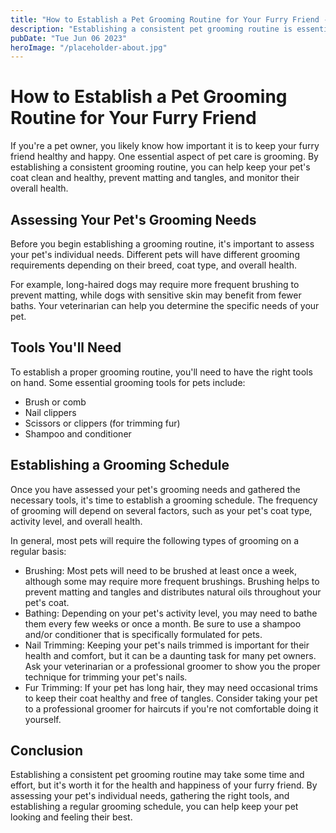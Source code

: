 ```yaml
---
title: "How to Establish a Pet Grooming Routine for Your Furry Friend - Tips and Tricks"
description: "Establishing a consistent pet grooming routine is essential for the health and happiness of your furry friend. Read this guide to learn tips and tricks for maintaining a proper pet grooming routine."
pubDate: "Tue Jun 06 2023"
heroImage: "/placeholder-about.jpg"
---
```


# How to Establish a Pet Grooming Routine for Your Furry Friend

If you&#39;re a pet owner, you likely know how important it is to keep your furry friend healthy and happy. One essential aspect of pet care is grooming. By establishing a consistent grooming routine, you can help keep your pet&#39;s coat clean and healthy, prevent matting and tangles, and monitor their overall health.

## Assessing Your Pet&#39;s Grooming Needs

Before you begin establishing a grooming routine, it&#39;s important to assess your pet&#39;s individual needs. Different pets will have different grooming requirements depending on their breed, coat type, and overall health.

For example, long-haired dogs may require more frequent brushing to prevent matting, while dogs with sensitive skin may benefit from fewer baths. Your veterinarian can help you determine the specific needs of your pet.

## Tools You&#39;ll Need

To establish a proper grooming routine, you&#39;ll need to have the right tools on hand. Some essential grooming tools for pets include:

- Brush or comb
- Nail clippers
- Scissors or clippers (for trimming fur)
- Shampoo and conditioner

## Establishing a Grooming Schedule

Once you have assessed your pet&#39;s grooming needs and gathered the necessary tools, it&#39;s time to establish a grooming schedule. The frequency of grooming will depend on several factors, such as your pet&#39;s coat type, activity level, and overall health.

In general, most pets will require the following types of grooming on a regular basis:

- Brushing: Most pets will need to be brushed at least once a week, although some may require more frequent brushings. Brushing helps to prevent matting and tangles and distributes natural oils throughout your pet&#39;s coat.
- Bathing: Depending on your pet&#39;s activity level, you may need to bathe them every few weeks or once a month. Be sure to use a shampoo and/or conditioner that is specifically formulated for pets.
- Nail Trimming: Keeping your pet&#39;s nails trimmed is important for their health and comfort, but it can be a daunting task for many pet owners. Ask your veterinarian or a professional groomer to show you the proper technique for trimming your pet&#39;s nails.
- Fur Trimming: If your pet has long hair, they may need occasional trims to keep their coat healthy and free of tangles. Consider taking your pet to a professional groomer for haircuts if you&#39;re not comfortable doing it yourself.

## Conclusion

Establishing a consistent pet grooming routine may take some time and effort, but it&#39;s worth it for the health and happiness of your furry friend. By assessing your pet&#39;s individual needs, gathering the right tools, and establishing a regular grooming schedule, you can help keep your pet looking and feeling their best.